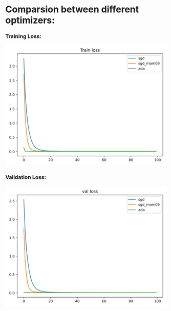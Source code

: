 # Comparsion between different optimizers:

### Training Loss:
<img src="./trainloss.jpg">

### Validation Loss:
<img src="./valloss.jpg">

